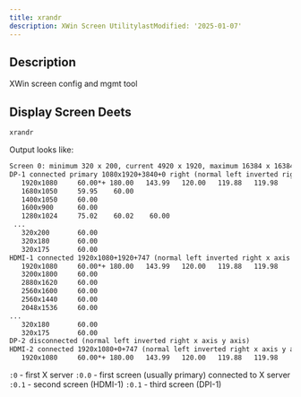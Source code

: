 ```yaml
---
title: xrandr
description: XWin Screen UtilitylastModified: '2025-01-07'
---
```


## Description

XWin screen config and mgmt tool

## Display Screen Deets

```bash
xrandr
```

Output looks like:

```txt
Screen 0: minimum 320 x 200, current 4920 x 1920, maximum 16384 x 16384
DP-1 connected primary 1080x1920+3840+0 right (normal left inverted right x axis y axis) 698mm x 393mm
   1920x1080     60.00*+ 180.00   143.99   120.00   119.88   119.98    50.00    59.94    60.00
   1680x1050     59.95    60.00
   1400x1050     60.00
   1600x900      60.00
   1280x1024     75.02    60.02    60.00
 ...
   320x200       60.00
   320x180       60.00
   320x175       60.00
HDMI-1 connected 1920x1080+1920+747 (normal left inverted right x axis y axis) 698mm x 393mm
   1920x1080     60.00*+ 180.00   143.99   120.00   119.88   119.98    50.00    59.94    60.00
   3200x1800     60.00
   2880x1620     60.00
   2560x1600     60.00
   2560x1440     60.00
   2048x1536     60.00
...
   320x180       60.00
   320x175       60.00
DP-2 disconnected (normal left inverted right x axis y axis)
HDMI-2 connected 1920x1080+0+747 (normal left inverted right x axis y axis) 698mm x 393mm
   1920x1080     60.00*+ 180.00   143.99   120.00   119.88   119.98    50.00    59.94    60.00
```

`:0` -  first X server
`:0.0` - first screen (usually primary) connected to X server
`:0.1` - second screen (HDMI-1)
`:0.1` - third screen (DPI-1)
